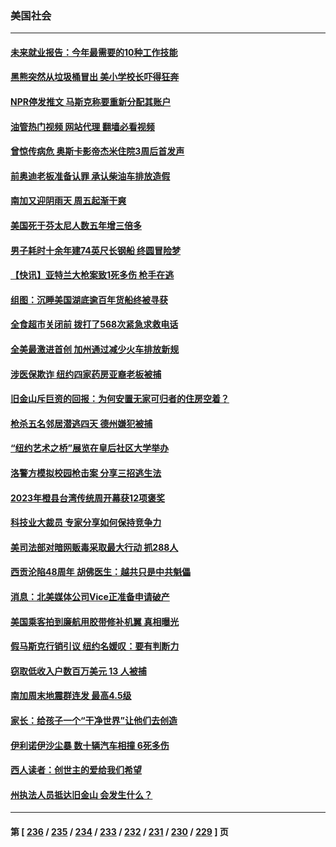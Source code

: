 ### 美国社会
---
#### [未来就业报告：今年最需要的10种工作技能](../../pages/ncid1078160/n13987638.md?05041645) 
#### [黑熊突然从垃圾桶冒出 美小学校长吓得狂奔](../../pages/ncid1078160/n13987738.md?05041645) 
#### [NPR停发推文 马斯克称要重新分配其账户](../../pages/ncid1078160/n13987535.md?05041645) 
#### [油管热门视频 网站代理 翻墙必看视频](http://138.2.39.72:81/youtube.html?epic-marker?05041645)
#### [曾惊传病危 奥斯卡影帝杰米住院3周后首发声](../../pages/ncid1078160/n13987609.md?05041645) 
#### [前奥迪老板准备认罪 承认柴油车排放造假](../../pages/ncid1078160/n13987583.md?05041645) 
#### [南加又迎阴雨天 周五起渐干爽](../../pages/ncid1078160/n13987589.md?05041645) 
#### [美国死于芬太尼人数五年增三倍多](../../pages/ncid1078160/n13987579.md?05041645) 
#### [男子耗时十余年建74英尺长钢船 终圆冒险梦](../../pages/ncid1078160/n13987192.md?05041645) 
#### [【快讯】亚特兰大枪案致1死多伤 枪手在逃](../../pages/ncid1078160/n13987475.md?05041645) 
#### [组图：沉睡美国湖底逾百年货船终被寻获](../../pages/ncid1078160/n13986508.md?05041645) 
#### [全食超市关闭前 拨打了568次紧急求救电话](../../pages/ncid1078160/n13987108.md?05041645) 
#### [全美最激进首创 加州通过减少火车排放新规](../../pages/ncid1078160/n13987100.md?05041645) 
#### [涉医保欺诈 纽约四家药房亚裔老板被捕](../../pages/ncid1078160/n13987056.md?05041645) 
#### [旧金山斥巨资的回报：为何安置无家可归者的住房空着？](../../pages/ncid1078160/n13987047.md?05041645) 
#### [枪杀五名邻居潜逃四天 德州嫌犯被捕](../../pages/ncid1078160/n13986877.md?05041645) 
#### [“纽约艺术之桥”展览在皇后社区大学举办](../../pages/ncid1078160/n13986755.md?05041645) 
#### [洛警方模拟校园枪击案 分享三招逃生法](../../pages/ncid1078160/n13986967.md?05041645) 
#### [2023年橙县台湾传统周开幕获12项褒奖](../../pages/ncid1078160/n13986790.md?05041645) 
#### [科技业大裁员 专家分享如何保持竞争力](../../pages/ncid1078160/n13986751.md?05041645) 
#### [美司法部对暗网贩毒采取最大行动 抓288人](../../pages/ncid1078160/n13986701.md?05041645) 
#### [西贡沦陷48周年 胡佛医生：越共只是中共魁儡](../../pages/ncid1078160/n13986738.md?05041645) 
#### [消息：北美媒体公司Vice正准备申请破产](../../pages/ncid1078160/n13986421.md?05041645) 
#### [美国乘客拍到廉航用胶带修补机翼 真相曝光](../../pages/ncid1078160/n13986202.md?05041645) 
#### [假马斯克行销引议 纽约名媛叹：要有判断力](../../pages/ncid1078160/n13986277.md?05041645) 
#### [窃取低收入户数百万美元 13 人被捕](../../pages/ncid1078160/n13986129.md?05041645) 
#### [南加周末地震群连发 最高4.5级](../../pages/ncid1078160/n13986121.md?05041645) 
#### [家长：给孩子一个“干净世界”让他们去创造](../../pages/ncid1078160/n13986069.md?05041645) 
#### [伊利诺伊沙尘暴 数十辆汽车相撞 6死多伤](../../pages/ncid1078160/n13986067.md?05041645) 
#### [西人读者：创世主的爱给我们希望](../../pages/ncid1078160/n13985361.md?05041645) 
#### [州执法人员抵达旧金山 会发生什么？](../../pages/ncid1078160/n13985648.md?05041645) 

---
#### 第 [ [236](./236.md?05041645) / [235](./235.md?05041645) / [234](./234.md?05041645) / [233](./233.md?05041645) / [232](./232.md?05041645) / [231](./231.md?05041645) / [230](./230.md?05041645) / [229](./229.md?05041645) ] 页

